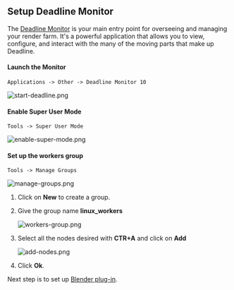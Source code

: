 ## Setup Deadline Monitor
The [Deadline Monitor](https://www.awsthinkbox.com/blog/deadline-monitor-interface-customization) is your main entry point for overseeing and managing your render farm. It's a powerful application that allows you to view, configure, and interact with the many of the moving parts that make up Deadline.

#### Launch the Monitor

`Applications -> Other -> Deadline Monitor 10`

![start-deadline.png](start-deadline.png)

#### Enable Super User Mode

`Tools -> Super User Mode`

![enable-super-mode.png](enable-super-mode.png)

#### Set up the workers group

`Tools -> Manage Groups`

![manage-groups.png](manage-groups.png)

1. Click on **New** to create a group.

1. Give the group name **linux_workers**

    ![workers-group.png](workers-group.png)

1. Select all the nodes desired with **CTR+A** and click on **Add**

    ![add-nodes.png](add-nodes.png)

1. Click **Ok**.

Next step is to set up [Blender plug-in](../blender/blender.md).

